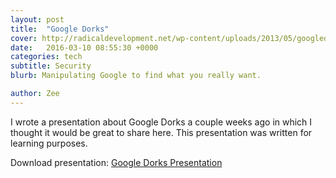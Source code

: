 ```yaml
---
layout: post
title:  "Google Dorks"
cover: http://radicaldevelopment.net/wp-content/uploads/2013/05/googledorks.jpg
date:   2016-03-10 08:55:30 +0000
categories: tech
subtitle: Security
blurb: Manipulating Google to find what you really want.

author: Zee
---
```


I wrote a presentation about Google Dorks a couple weeks ago in which I thought it would be great to share here. This presentation was written for learning purposes.

Download presentation:
[Google Dorks Presentation](/assets/downloads/Google_Dorks.key)
